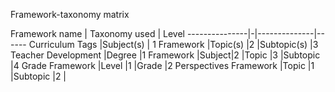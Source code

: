  
Framework-taxonomy matrix

Framework name | Taxonomy used | Level
---------------|-|--------------|------
Curriculum Tags |Subject(s) | 1
Framework   |Topic(s)   |2
    |Subtopic(s)    |3
Teacher Development |Degree |1
Framework   |Subject|2
    |Topic  |3
    |Subtopic |4
Grade Framework |Level  |1
    |Grade  |2
Perspectives Framework  |Topic  |1
    |Subtopic   |2
|












